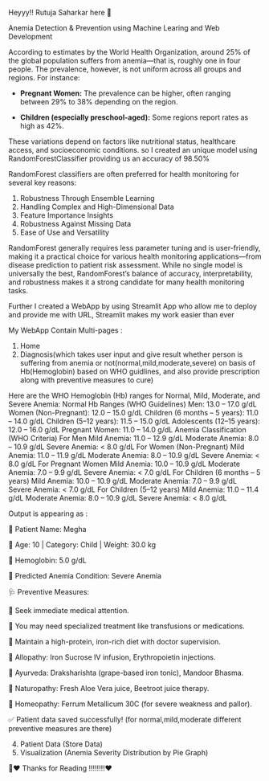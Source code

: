 Heyyy!! Rutuja Saharkar here  🙂

Anemia Detection & Prevention using Machine Learing and Web Development

According to estimates by the World Health Organization, around 25% of the global population suffers from anemia—that is, roughly one in four people. 
The prevalence, however, is not uniform across all groups and regions. For instance:

- **Pregnant Women:** The prevalence can be higher, often ranging between 29% to 38% depending on the region.

- **Children (especially preschool-aged):** Some regions report rates as high as 42%.

These variations depend on factors like nutritional status, healthcare access, and socioeconomic conditions.
so I created an unique model using RandomForestClassifier providing us an accuracy of 98.50%   

RandomForest classifiers are often preferred for health monitoring for several key reasons:
1) Robustness Through Ensemble Learning
2) Handling Complex and High-Dimensional Data
3) Feature Importance Insights
4) Robustness Against Missing Data
5) Ease of Use and Versatility

RandomForest generally requires less parameter tuning and is user-friendly, making it a practical choice for various health monitoring applications—from disease prediction to patient risk assessment.
While no single model is universally the best, RandomForest’s balance of accuracy, interpretability, and robustness makes it a strong candidate for many health monitoring tasks.

Further I created a WebApp by using Streamlit App who allow me to deploy and provide me with URL, Streamlit makes my work easier than ever 

My WebApp Contain Multi-pages :
1. Home
2. Diagnosis(which takes user input and give result whether person is suffering from anemia or not(normal,mild,moderate,severe) on basis of Hb(Hemoglobin) based on WHO guidlines, and also provide prescription along with preventive measures to cure)

Here are the WHO Hemoglobin (Hb) ranges for Normal, Mild, Moderate, and Severe Anemia:
Normal Hb Ranges (WHO Guidelines)
Men: 13.0 – 17.0 g/dL
Women (Non-Pregnant): 12.0 – 15.0 g/dL
Children (6 months – 5 years): 11.0 – 14.0 g/dL
Children (5–12 years): 11.5 – 15.0 g/dL
Adolescents (12–15 years): 12.0 – 16.0 g/dL
Pregnant Women: 11.0 – 14.0 g/dL
Anemia Classification (WHO Criteria)
For Men
Mild Anemia: 11.0 – 12.9 g/dL
Moderate Anemia: 8.0 – 10.9 g/dL
Severe Anemia: < 8.0 g/dL
For Women (Non-Pregnant)
Mild Anemia: 11.0 – 11.9 g/dL
Moderate Anemia: 8.0 – 10.9 g/dL
Severe Anemia: < 8.0 g/dL
For Pregnant Women
Mild Anemia: 10.0 – 10.9 g/dL
Moderate Anemia: 7.0 – 9.9 g/dL
Severe Anemia: < 7.0 g/dL
For Children (6 months – 5 years)
Mild Anemia: 10.0 – 10.9 g/dL
Moderate Anemia: 7.0 – 9.9 g/dL
Severe Anemia: < 7.0 g/dL
For Children (5–12 years)
Mild Anemia: 11.0 – 11.4 g/dL
Moderate Anemia: 8.0 – 10.9 g/dL
Severe Anemia: < 8.0 g/dL

Output is appearing as :

🔹 Patient Name: Megha

🔹 Age: 10 | Category: Child | Weight: 30.0 kg

🔹 Hemoglobin: 5.0 g/dL

🔹 Predicted Anemia Condition: Severe Anemia

🩺 Preventive Measures:

🚨 Seek immediate medical attention.

🚨 You may need specialized treatment like transfusions or medications.

🚨 Maintain a high-protein, iron-rich diet with doctor supervision.

💊 Allopathy: Iron Sucrose IV infusion, Erythropoietin injections.

🌿 Ayurveda: Draksharishta (grape-based iron tonic), Mandoor Bhasma.

🍃 Naturopathy: Fresh Aloe Vera juice, Beetroot juice therapy.

🏡 Homeopathy: Ferrum Metallicum 30C (for severe weakness and pallor).

✅ Patient data saved successfully! (for normal,mild,moderate different preventive measures are there)

4. Patient Data (Store Data)
5. Visualization (Anemia Severity Distribution by Pie Graph)



🙂❤️ Thanks for Reading !!!!!!!!❤️
